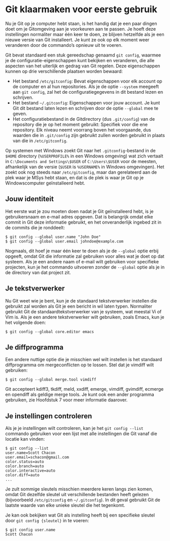 # Git klaarmaken voor eerste gebruik

Nu je Git op je computer hebt staan, is het handig dat je een paar dingen doet om je Gitomgeving aan je voorkeuren aan te passen. Je hoeft deze instellingen normaliter maar één keer te doen, ze blijven hetzelfde als je een nieuwe versie van Git installeert. Je kunt ze ook op elk moment weer veranderen door de commando’s opnieuw uit te voeren.

Git bevat standaard een stuk gereedschap genaamd `git config`, waarmee je de configuratie-eigenschappen kunt bekijken en veranderen, die alle aspecten van het uiterlijk en gedrag van Git regelen. Deze eigenschappen kunnen op drie verschillende plaatsen worden bewaard:

*	Het bestand `/etc/gitconfig`: Bevat eigenschappen voor elk account op de computer en al hun repositories. Als je de optie `--system` meegeeft aan `git config`, zal het de configuratiegegevens in dit bestand lezen en schrijven.
*	Het bestand `~/.gitconfig`: Eigenschappen voor jouw account. Je kunt Git dit bestand laten lezen en schrijven door de optie `--global` mee te geven.
*	Het configuratiebestand in de Gitdirectory (dus `.git/config`) van de repository die je op het moment gebruikt: Specifiek voor die ene repository. Elk niveau neemt voorrang boven het voorgaande, dus waarden die in `.git/config` zijn gebruikt zullen worden gebruikt in plaats van die in `/etc/gitconfig`.

Op systemen met Windows zoekt Git naar het `.gitconfig`-bestand in de `$HOME` directory (`%USERPROFILE%` in een Windows omgeving) wat zich vertaalt in `C:\Documents and Settings\$USER` of `C:\Users\$USER` voor de meesten, afhankelijk van de versie (`$USER` is `%USERNAME%` in Windows omgevingen). Het zoekt ook nog steeds naar `/etc/gitconfig`, maar dan gerelateerd aan de plek waar je MSys hebt staan, en dat is de plek is waar je Git op je Windowscomputer geïnstalleerd hebt.

## Jouw identiteit

Het eerste wat je zou moeten doen nadat je Git geïnstalleerd hebt, is je gebruikersnaam en e-mail adres opgeven. Dat is belangrijk omdat elke commit in Git deze informatie gebruikt, en het onveranderlijk ingebed zit in de commits die je ronddeelt:

	$ git config --global user.name "John Doe"
	$ git config --global user.email johndoe@example.com

Nogmaals, dit hoef je maar één keer te doen als je de `--global` optie erbij opgeeft, omdat Git die informatie zal gebruiken voor alles wat je doet op dat systeem. Als je een andere naam of e-mail wilt gebruiken voor specifieke projecten, kun je het commando uitvoeren zonder de `--global` optie als je in de directory van dat project zit.

## Je tekstverwerker

Nu Git weet wie je bent, kun je de standaard tekstverwerker instellen die gebruikt zal worden als Git je een bericht in wil laten typen. Normaliter gebruikt Git de standaardtekstverwerker van je systeem, wat meestal Vi of Vim is. Als je een andere tekstverwerker wilt gebruiken, zoals Emacs, kun je het volgende doen:

	$ git config --global core.editor emacs

## Je diffprogramma

Een andere nuttige optie die je misschien wel wilt instellen is het standaard diffprogramma om mergeconflicten op te lossen. Stel dat je vimdiff wilt gebruiken:

	$ git config --global merge.tool vimdiff

Git accepteert kdiff3, tkdiff, meld, xxdiff, emerge, vimdiff, gvimdiff, ecmerge en opendiff als geldige merge tools. Je kunt ook een ander programma gebruiken, zie Hoofdstuk 7 voor meer informatie daarover.

## Je instellingen controleren

Als je je instellingen wilt controleren, kan je het `git config --list` commando gebruiken voor een lijst met alle instellingen die Git vanaf die locatie kan vinden:

	$ git config --list
	user.name=Scott Chacon
	user.email=schacon@gmail.com
	color.status=auto
	color.branch=auto
	color.interactive=auto
	color.diff=auto
	...

Je zult sommige sleutels misschien meerdere keren langs zien komen, omdat Git dezelfde sleutel uit verschillende bestanden heeft gelezen (bijvoorbeeld `/etc/gitconfig` en `~/.gitconfig`). In dit geval gebruikt Git de laatste waarde van elke unieke sleutel die het tegenkomt.

Je kan ook bekijken wat Git als instelling heeft bij een specifieke sleutel door `git config {sleutel}` in te voeren:

	$ git config user.name
	Scott Chacon
